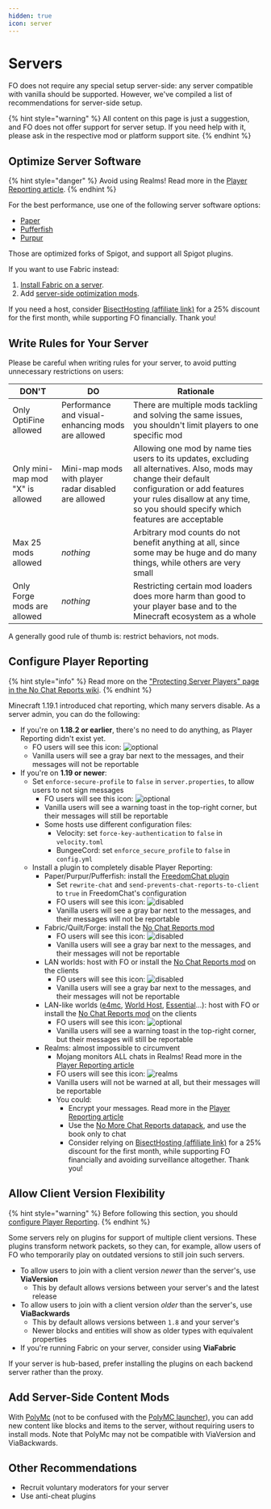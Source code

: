 ```yaml
---
hidden: true
icon: server
---
```


# Servers

FO does not require any special setup server-side: any server compatible with vanilla should be supported. However, we've compiled a list of recommendations for server-side setup.

{% hint style="warning" %}
All content on this page is just a suggestion, and FO does not offer support for server setup. If you need help with it, please ask in the respective mod or platform support site.
{% endhint %}

## Optimize Server Software

{% hint style="danger" %}
Avoid using Realms! Read more in the [Player Reporting article](../info/mods/player-reporting.md).
{% endhint %}

For the best performance, use one of the following server software options:

* [Paper](https://papermc.io/)
* [Pufferfish](https://github.com/pufferfish-gg/Pufferfish)
* [Purpur](https://github.com/PurpurMC/Purpur)

Those are optimized forks of Spigot, and support all Spigot plugins.

If you want to use Fabric instead:

1. [Install Fabric on a server](https://fabricmc.net/use/?page=server).
2. Add [server-side optimization mods](https://modrinth.com/mods?o=20&f=categories:%27optimization%27&g=categories:%27fabric%27&nf=categories:cursed&v=1.21.1&e=server).

If you need a host, consider [BisectHosting (affiliate link)](https://download.fo/host) for a 25% discount for the first month, while supporting FO financially. Thank you!

## Write Rules for Your Server

Please be careful when writing rules for your server, to avoid putting unnecessary restrictions on users:

| DON'T | DO | Rationale |
| ----- | -- | --------- |
| Only OptiFine allowed | Performance and visual-enhancing mods are allowed | There are multiple mods tackling and solving the same issues, you shouldn't limit players to one specific mod |
| Only mini-map mod "X" is allowed | Mini-map mods with player radar disabled are allowed | Allowing one mod by name ties users to its updates, excluding all alternatives. Also, mods may change their default configuration or add features your rules disallow at any time, so you should specify which features are acceptable |
| Max 25 mods allowed | _nothing_ | Arbitrary mod counts do not benefit anything at all, since some may be huge and do many things, while others are very small |
| Only Forge mods are allowed | _nothing_ | Restricting certain mod loaders does more harm than good to your player base and to the Minecraft ecosystem as a whole |

A generally good rule of thumb is: restrict behaviors, not mods.

## Configure Player Reporting

{% hint style="info" %}
Read more on the ["Protecting Server Players" page in the No Chat Reports wiki](https://github.com/Aizistral-Studios/No-Chat-Reports/wiki/Protecting-server-players).
{% endhint %}

Minecraft 1.19.1 introduced chat reporting, which many servers disable. As a server admin, you can do the following:

* If you're on **1.18.2 or earlier**, there's no need to do anything, as Player Reporting didn't exist yet.
   * FO users will see this icon: ![optional](https://i.ibb.co/hstcjW7/neutral.png) <!-- TODO: verify -->
   * Vanilla users will see a gray bar next to the messages, and their messages will not be reportable
* If you're on **1.19 or newer**:
   * Set `enforce-secure-profile` to `false` in `server.properties`, to allow users to not sign messages
      * FO users will see this icon: ![optional](https://i.ibb.co/hstcjW7/neutral.png)
      * Vanilla users will see a warning toast in the top-right corner, but their messages will still be reportable
      * Some hosts use different configuration files:
         * Velocity: set `force-key-authentication` to `false` in `velocity.toml`
         * BungeeCord: set `enforce_secure_profile` to `false` in `config.yml`
   * Install a plugin to completely disable Player Reporting:
      * Paper/Purpur/Pufferfish: install the [FreedomChat plugin](https://modrinth.com/mod/freedomchat)
         * Set `rewrite-chat` and `send-prevents-chat-reports-to-client` to `true` in FreedomChat's configuration
         * FO users will see this icon: ![disabled](https://i.ibb.co/QDFzXCT/secure.png)
         * Vanilla users will see a gray bar next to the messages, and their messages will not be reportable
      * Fabric/Quilt/Forge: install the [No Chat Reports mod](https://modrinth.com/mod/no-chat-reports)
         * FO users will see this icon: ![disabled](https://i.ibb.co/QDFzXCT/secure.png)
         * Vanilla users will see a gray bar next to the messages, and their messages will not be reportable
      * LAN worlds: host with FO or install the [No Chat Reports mod](https://modrinth.com/mod/no-chat-reports) on the clients
         * FO users will see this icon: ![disabled](https://i.ibb.co/QDFzXCT/secure.png)
         * Vanilla users will see a gray bar next to the messages, and their messages will not be reportable
      * LAN-like worlds ([e4mc](https://e4mc.link/), [World Host](https://modrinth.com/mod/world-host), [Essential](https://essential.gg/)...): host with FO or install the [No Chat Reports mod](https://modrinth.com/mod/no-chat-reports) on the clients
         * FO users will see this icon: ![optional](https://i.ibb.co/hstcjW7/neutral.png)
         * Vanilla users will see a warning toast in the top-right corner, but their messages will still be reportable <!-- TODO: verify -->
      * Realms: almost impossible to circumvent
         * Mojang monitors ALL chats in Realms! Read more in the [Player Reporting article](../info/mods/player-reporting.md)
         * FO users will see this icon: ![realms](https://i.ibb.co/gTxw84X/realms.png)
         * Vanilla users will not be warned at all, but their messages will be reportable
         * You could:
            * Encrypt your messages. Read more in the [Player Reporting article](../info/mods/player-reporting.md)
            * Use the [No More Chat Reports datapack](https://www.planetminecraft.com/data-pack/no-more-chat-reports-datapack), and use the book only to chat
            * Consider relying on [BisectHosting (affiliate link)](https://download.fo/host) for a 25% discount for the first month, while supporting FO financially and avoiding surveillance altogether. Thank you!

## Allow Client Version Flexibility

{% hint style="warning" %}
Before following this section, you should [configure Player Reporting](#configure-player-reporting).
{% endhint %}

Some servers rely on plugins for support of multiple client versions. These plugins transform network packets, so they can, for example, allow users of FO who temporarily play on outdated versions to still join such servers.

* To allow users to join with a client version _newer_ than the server's, use **ViaVersion**
   * This by default allows versions between your server's and the latest release
* To allow users to join with a client version _older_ than the server's, use **ViaBackwards**
   * This by default allows versions between `1.8` and your server's
   * Newer blocks and entities will show as older types with equivalent properties
* If you're running Fabric on your server, consider using **ViaFabric**

If your server is hub-based, prefer installing the plugins on each backend server rather than the proxy.

## Add Server-Side Content Mods

With [PolyMc](https://theepicblock.github.io/PolyMc) (not to be confused with the [PolyMC launcher](unsupported.md#polymc)), you can add new content like blocks and items to the server, without requiring users to install mods. Note that PolyMc may not be compatible with ViaVersion and ViaBackwards.

## Other Recommendations

* Recruit voluntary moderators for your server
* Use anti-cheat plugins
